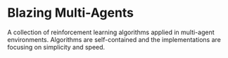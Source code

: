 # Blazing Multi-Agents

A collection of reinforcement learning algorithms applied in multi-agent environments.
Algorithms are self-contained and the implementations are focusing on simplicity and speed.